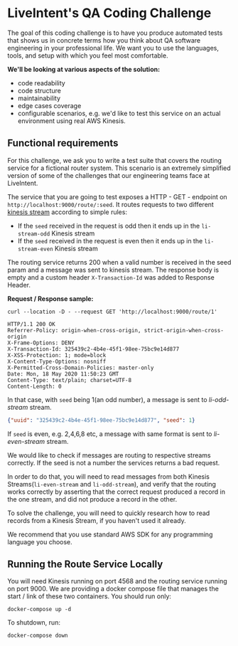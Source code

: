 # LiveIntent's QA Coding Challenge

The goal of this coding challenge is to have you produce automated tests that shows us in concrete 
terms how you think about QA software engineering in your professional life. We want you to use the 
languages, tools, and setup with which you feel most comfortable.

**We'll be looking at various aspects of the solution:**
* code readability
* code structure
* maintainability
* edge cases coverage
* configurable scenarios, e.g. we'd like to test this service on an actual environment using real AWS Kinesis.

## Functional requirements

For this challenge, we ask you to write a test suite that covers the routing service for a fictional 
router system. This scenario is an extremely simplified version of some of the challenges that our 
engineering teams face at LiveIntent.

The service that you are going to test exposes a HTTP - GET - endpoint on `http://localhost:9000/route/:seed`.
It routes requests to two different [kinesis stream][kinesis] according to simple rules:
* If the `seed` received in the request is odd then it ends up in the `li-stream-odd` Kinesis stream
* If the `seed` received in the request is even then it ends up in the `li-stream-even` Kinesis stream

The routing service returns 200 when a valid number is received in the seed param and a message was sent
to kinesis stream. The response body is empty and a custom header `X-Transaction-Id` was added to Response Header.

**Request / Response sample:**

```shell script
curl --location -D - --request GET 'http://localhost:9000/route/1'

HTTP/1.1 200 OK
Referrer-Policy: origin-when-cross-origin, strict-origin-when-cross-origin
X-Frame-Options: DENY
X-Transaction-Id: 325439c2-4b4e-45f1-98ee-75bc9e14d877
X-XSS-Protection: 1; mode=block
X-Content-Type-Options: nosniff
X-Permitted-Cross-Domain-Policies: master-only
Date: Mon, 18 May 2020 11:50:23 GMT
Content-Type: text/plain; charset=UTF-8
Content-Length: 0
```

In that case, with `seed` being 1(an odd number), a message is sent to *li-odd-stream* stream.

```json
{"uuid": "325439c2-4b4e-45f1-98ee-75bc9e14d877", "seed": 1}
```

If `seed` is even, e.g. 2,4,6,8 etc, a message with same format is sent to *li-even-stream* stream.

We would like to check if messages are routing to respective streams correctly. If the seed is not a number
the services returns a bad request.

In order to do that, you will need to read messages from both Kinesis Streams(`li-even-stream` and `li-odd-stream`), and verify that the routing works correctly by asserting that the correct request produced a record in the one stream, and did not produce a record in the other.

To solve the challenge, you will need to quickly research how to read records from a Kinesis Stream, if you haven't used it already.

We recommend that you use standard AWS SDK for any programming language you choose.

## Running the Route Service Locally

You will need Kinesis running on port 4568 and the routing service running on port 9000. We are providing a
docker compose file that manages the start / link of these two containers. You should run only:

```shell script
docker-compose up -d
```

To shutdown, run:

```shell script
docker-compose down
```

[kinesis]: https://aws.amazon.com/kinesis/data-streams/
